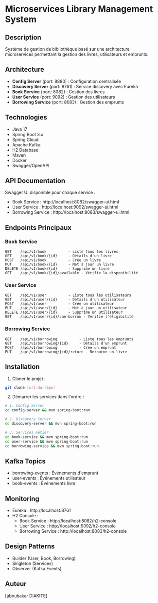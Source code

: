 # Microservices Library Management System

## Description
Système de gestion de bibliothèque basé sur une architecture microservices permettant la gestion des livres, utilisateurs et emprunts.

## Architecture
- **Config Server** (port: 8880) : Configuration centralisée
- **Discovery Server** (port: 8761) : Service discovery avec Eureka
- **Book Service** (port: 8082) : Gestion des livres
- **User Service** (port: 9092) : Gestion des utilisateurs
- **Borrowing Service** (port: 8083) : Gestion des emprunts

## Technologies
- Java 17
- Spring Boot 3.x
- Spring Cloud
- Apache Kafka
- H2 Database
- Maven
- Docker
- Swagger/OpenAPI

## API Documentation
Swagger UI disponible pour chaque service :
- Book Service : http://localhost:8082/swagger-ui.html
- User Service : http://localhost:9092/swagger-ui.html
- Borrowing Service : http://localhost:8083/swagger-ui.html

## Endpoints Principaux

### Book Service
```
GET    /api/v1/book          - Liste tous les livres
GET    /api/v1/book/{id}     - Détails d'un livre
POST   /api/v1/book          - Crée un livre
PUT    /api/v1/book/{id}     - Met à jour un livre
DELETE /api/v1/book/{id}     - Supprime un livre
GET    /api/v1/book/{id}/available - Vérifie la disponibilité
```

### User Service
```
GET    /api/v1/user          - Liste tous les utilisateurs
GET    /api/v1/user/{id}     - Détails d'un utilisateur
POST   /api/v1/user          - Crée un utilisateur
PUT    /api/v1/user/{id}     - Met à jour un utilisateur
DELETE /api/v1/user/{id}     - Supprime un utilisateur
GET    /api/v1/user/{id}/can-borrow - Vérifie l'éligibilité
```

### Borrowing Service
```
GET    /api/v1/borrowing          - Liste tous les emprunts
GET    /api/v1/borrowing/{id}     - Détails d'un emprunt
POST   /api/v1/borrowing          - Crée un emprunt
PUT    /api/v1/borrowing/{id}/return - Retourne un livre
```

## Installation

1. Cloner le projet :
```bash
git clone [url-du-repo]
```

2. Démarrer les services dans l'ordre :
```bash
# 1. Config Server
cd config-server && mvn spring-boot:run

# 2. Discovery Server
cd discovery-server && mvn spring-boot:run

# 3. Services métier
cd book-service && mvn spring-boot:run
cd user-service && mvn spring-boot:run
cd borrowing-service && mvn spring-boot:run
```

## Kafka Topics
- borrowing-events : Événements d'emprunt
- user-events : Événements utilisateur
- book-events : Événements livre

## Monitoring
- Eureka : http://localhost:8761
- H2 Console :
  - Book Service : http://localhost:8082/h2-console
  - User Service : http://localhost:9092/h2-console
  - Borrowing Service : http://localhost:8083/h2-console

## Design Patterns
- Builder (User, Book, Borrowing)
- Singleton (Services)
- Observer (Kafka Events)

## Auteur
[aboubakar DIAKITE] 
